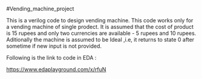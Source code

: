 #Vending_machine_project

This is a verilog code to design vending machine. 
This code works only for a vending machine of single prodect.
It is assumed that the cost of product is 15 rupees and only two currencies are available - 5 rupees and 10 rupees.
Aditionally the machine is assumed to be Ideal ,i.e, it returns to state 0 after sometime if new input is not provided.

Following is the link to code in EDA :

https://www.edaplayground.com/x/rfuN
